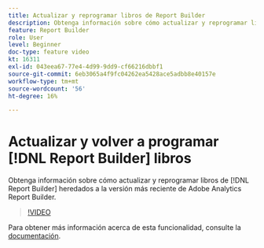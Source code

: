 ```yaml
---
title: Actualizar y reprogramar libros de Report Builder
description: Obtenga información sobre cómo actualizar y reprogramar libros de Report Builder heredados a la última versión de Adobe Analytics Report Builder.
feature: Report Builder
role: User
level: Beginner
doc-type: feature video
kt: 16311
exl-id: 043eea67-77e4-4d99-9dd9-cf66216dbbf1
source-git-commit: 6eb3065a4f9fc04262ea5428ace5adbb8e40157e
workflow-type: tm+mt
source-wordcount: '56'
ht-degree: 16%

---
```


# Actualizar y volver a programar [!DNL Report Builder] libros

Obtenga información sobre cómo actualizar y reprogramar libros de [!DNL Report Builder] heredados a la versión más reciente de Adobe Analytics Report Builder.

>[!VIDEO](https://video.tv.adobe.com/v/3434957/?quality=12&learn=on)

Para obtener más información acerca de esta funcionalidad, consulte la [documentación](https://experienceleague.adobe.com/en/docs/analytics/analyze/report-builder/home).
